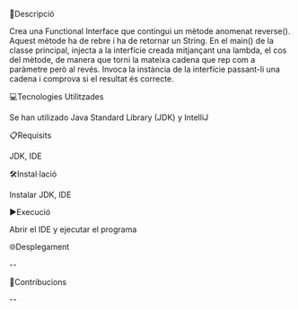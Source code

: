 📄Descripció

Crea una Functional Interface que contingui un mètode anomenat reverse(). Aquest mètode ha de rebre i ha de retornar un String.
En el main() de la classe principal, injecta a la interfície creada mitjançant una lambda, el cos del mètode, de manera que torni la mateixa cadena que rep com a paràmetre però al revés. 
Invoca la instància de la interfície passant-li una cadena i comprova si el resultat és correcte.

💻Tecnologies Utilitzades

Se han utilizado Java Standard Library (JDK) y IntelliJ

📋Requisits

JDK, IDE

🛠️Instal·lació

Instalar JDK, IDE

▶️Execució

Abrir el IDE y ejecutar el programa

🌐Desplegament

--

🤝Contribucions

--
